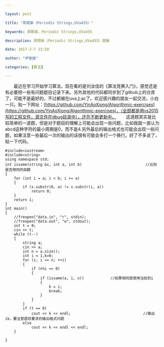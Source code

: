 ```yaml
---

layout: post

title: "周期串（Periodic Strings,UVa455）"

keywords: 周期串，Periodic Strings,UVa455

description: 周期串（Periodic Strings,UVa455）题解

date: 2017-3-7 23:50

author: "尹傲雄"

categories: [算法]

---
```

　　最近在学习开始学习算法，现在看的是刘汝佳的《算法竞赛入门》，感觉还是有必要把一些有问题题目记录下来。另外其他的代码都同步到了gitbub上的仓库了，可能不是最好的，不过都被在uva上ac了。欢迎感兴趣的朋友一起交流，小白一只。贴一下网址：[https://github.com/YinAoXiong/Algorithmic-exercises](https://github.com/YinAoXiong/Algorithmic-exercises)，（全部都是用vs2015写的工程文件，源文件在dbug目录中），还在不断更新中。
　　这道题其实是比较简单的一道题，但是对于题目的理解上可能会出现一些问题，比如我就一直认为abcd这种字符的最小周期是0，而不是4.另外最后的输出格式也可能会出现一些问题，如果注意一些最后一次的输出的话很有可能会多打一个换行。好了不多说了，贴一下代码。
　　

```
#include<iostream>
#include<string>
using namespace std;
int issame(string &s, int a, int b)                             //比较是否相同的函数
{
	for (int i = a; i < b; i += a)
	{
		if (s.substr(0, a) != s.substr(i, a))
			return 0;
	}
	return 1;
}
int main()
{
	//freopen("data.in", "r", stdin);
	//freopen("data.out", "w", stdout);
	int t = 0;
	cin >> t;
	while (t--)
	{
		string a;
		cin >> a;
		int n = a.size();
		int i = 1,k=0;
		for (i; i <= n; ++i)
		{
			if (n%i == 0)
			{
				if (issame(a, i, n))            //如果相同就使用当前的i
				{
					k = i;
					break;
				}
			}
		}
		if (t == 0)
			cout << k << endl;                                 //输出ik，要注意题目要求的输出格式问题
		else
			cout << k << endl << endl;
	}

}
```
